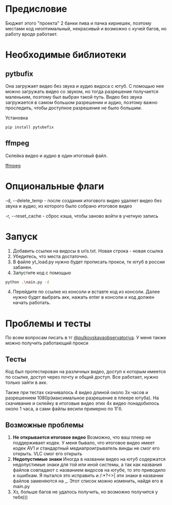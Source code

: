 # Предисловие
Бюджет этого "проекта" 2 банки пива и пачка кириешек, поэтому местами код неоптимальный, некрасивый и возможно с кучей багов, но работу вроде работает.

# Необходимые библиотеки
## pytbufix
Она загружает видео без звука и аудио видоса с ютуб.
С помощью нее можно загружать видео со звуком, но тогда разрешение получается маленьким, поэтому был выбран такой путь.
Видео без звука загружается в самом большом разрешении и аудио, поэтому важно проследить, чтобы доступное разрешение не было большим.

Установка
```bash
pip install pytubefix
```
## ffmpeg
Склейка видео и аудио в один итоговый файл. 

[ffmpeg](https://www.ffmpeg.org/)

# Опциональные флаги

-d, --delete_temp  -  после создания итогового видео удаляет видео без звука и аудио, из которого было собрано итоговое видео

-r, --reset_cache  -  сброс кэша, чтобы заново войти в учетную запись

# Запуск
1) Добавить ссылки на видосы в urls.txt. Новая строка - новая ссылка
2) Убедитесь, что места достаточно.
3) В файле yt_load.py нужно будет прописать прокси, тк ютуб в россии забанен. 
4)  Запустите код с помощью
```bash
python .\main.py -d
```
4) Перейдите по ссылке из консоли и вставте код из консоли. Далее нужно будет выбрать акк, нажать enter в консоли и код должен начать работать.

# Проблемы и тесты
По всем вопросам писать в тг [@pulkovskayaobservatoriya](https://t.me/pulkovskayaobservatoriya). У меня также можно получить работающий прокси
## Тесты 
Код был протестирован на различных видео, доступ к которым имеется по ссылке, доступ через почту и общий доступ. Все работает, нужно только зайти в акк.

Также при тестах скачивалось 4 видео длиной около 3х часов и разрешением 1080p(максимальное разрешение в плеере ютуба). На скачивание и склейку в итоговые видео этих 4х видео понадобилось около 1 часа, а сами файлы весили примерно по 1Гб.
## Возможные проблемы
1) **Не открывается итоговое видео**
Возможно, что ваш плеер не поддерживает кодек. У меня бывало, что итоговое видео имеет кодек AV1 и стандартный медиапроигрыватель винды не смог его открыть. VLC смог его открыть
2) **Недопустимые знаки**
Иногда в названии видео на ютуб содержатся недопустимые знаки для той или иной системы, а так как названия файлов совпадают с названием видосов на ютубе, то это приводило к ошибкам. Я пытался это исправить и /\:*?<>| эти знаки в названии файлов заменяются на _. Этот список можно изменить, найдя его в main.py
3) Хз, больше багов не удалось получить, но возможно получится у тебя)))
